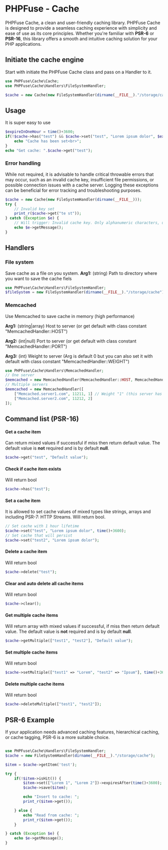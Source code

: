 
# PHPFuse - Cache
PHPFuse Cache, a clean and user-friendly caching library. PHPFuse Cache is designed to provide a seamless caching experience with simplicity and ease of use as its core principles. Whether you're familiar with **PSR-6** or **PSR-16**, this library offers a smooth and intuitive caching solution for your PHP applications.

## Initiate the cache engine
Start with initiate  the PHPFuse Cache class and pass on a Handler to it. 
```php
use PHPFuse\Cache\Cache;
use PHPFuse\Cache\Handlers\FileSystemHandler;

$cache = new Cache(new FileSystemHandler(dirname(__FILE__)."/storage/cache"));
```

## Usage
It is super easy to use
```php
$expireInOneHour = time()+3600;
if(!$cache->has("test") && $cache->set("test", "Lorem ipsum dolor", $expireInOneHour)) {
	echo "Cache has been set<br>";
}
echo "Get cache: ".$cache->get("test");
```
### Error handling
While not required, it is advisable to handle critical throwable errors that may occur, such as an invalid cache key, insufficient file permissions, or possible connection issues with a cache server. Logging these exceptions can be beneficial for error tracking and troubleshooting purposes. 
```php
$cache = new Cache(new FileSystemHandler(dirname(__FILE__)));
try {
	// Invalid key set
	print_r($cache->get("te st"));
} catch (Exception $e) {
	// Will trigger: Invalid cache key. Only alphanumeric characters, underscores, and dots are allowed.
	echo $e->getMessage();
}
```

## Handlers

### File system
Save cache as a file on you system.
**Arg1:** (string) Path to directory where you want to save the cache fiels
```php
use PHPFuse\Cache\Handlers\FileSystemHandler;
$fileSystem = new FileSystemHandler(dirname(__FILE__)."/storage/cache");
```

### Memcached
Use Memcached to save cache in memory (high performance)

**Arg1:** (string|array) Host to server (or get default with class constant "MemcachedHandler::HOST")

**Arg2:** (int|null) Port to server (or get default with class constant "MemcachedHandler::PORT")

**Arg3:** (int) Weight to server (Arg is default 0 but you can also set it with default with class constant "MemcachedHandler::WEIGHT")
```php
use PHPFuse\Cache\Handlers\MemcachedHandler;
// One server
$memcached = new MemcachedHandler(MemcachedHandler::HOST, MemcachedHandler::PORT, MemcachedHandler::WEIGHT);
// Multiple servers
$memcached = new MemcachedHandler([
	["Memcached.server1.com", 11211, 1] // Weight "1" (this server has priority)
	["Memcached.server2.com", 11212, 2]
]);
```

## Command list (PSR-16)
#### Get a cache item
Can return mixed values if successful if miss then return default value. The default value is **not** required and is by default **null**.
```php
$cache->get("test", "Default value");
```
#### Check if cache item exists
Will return bool
```php
$cache->has("test");
```
#### Set a cache item
It is allowed to set cache values of mixed types like strings, arrays and including PSR-7: HTTP Streams. Will return bool.
```php
// Set cache with 1 hour lifetime
$cache->set("test", "Lorem ipsum dolor", time()+3600);
// Set cache that will persist
$cache->set("test2", "Lorem ipsum dolor");
```
#### Delete a cache item
Will return bool
```php
$cache->delete("test");
```
#### Clear and auto delete all cache items
Will return bool
```php
$cache->clear();
```
#### Get multiple cache items
Will return array with mixed values if successful, if miss then return default value. The default value is **not** required and is by default **null**.
```php
$cache->getMultiple(["test1", "test2"], "Default value");
```
#### Set multiple cache items
Will return bool 
```php
$cache->setMultiple(["test1" => "Lorem", "test2" => "Ipsum"], time()+3600);
```
#### Delete multiple cache items
Will return bool
```php
$cache->deleteMultiple(["test1", "test2"]);
```
## PSR-6 Example
If your application needs advanced caching features, hierarchical caching, or cache tagging, PSR-6 is a more suitable choice.
```php

use PHPFuse\Cache\Handlers\FileSystemHandler;
$cache = new FileSystemHandler(dirname(__FILE__)."/storage/cache");

$item = $cache->getItem('test');

try {
	if(!$item->isHit()) {
		$item->set(["Lorem 1", "Lorem 2"])->expiresAfter(time()+3600);
		$cache->save($item);

		echo "Insert to cache: ";
		print_r($item->get());

	} else {
		echo "Read from cache: ";
		print_r($item->get());
	}

} catch (Exception $e) {
	echo $e->getMessage();
}
```
